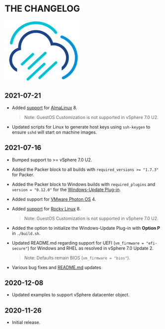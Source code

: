 # THE CHANGELOG

![Rainpole](icon.png)

## 2021-07-21
* Added [support](https://github.com/rainpole/packer-vsphere/issues/18) for [AlmaLinux](http://almalinux.org) 8. 

    > Note: GuestOS Customization is not supported in vSphere 7.0 U2.

* Updated scripts for Linux to generate host keys using `ssh-keygen` to ensure `sshd` will start on machine images.

## 2021-07-16
* Bumped support to >= vSphere 7.0 U2.
* Added the Packer block to all builds with `required_versions >= "1.7.3"` for Packer.
* Added the Packer block to Windows builds with `required_plugins` and `version = "0.12.0"` for the [Windows-Update Plug-in](https://github.com/rgl/packer-plugin-windows-update).
* Added support for [VMware Photon OS](https://vmware.github.io/photon/) 4.
* Added [support](https://github.com/rainpole/packer-vsphere/issues/13) for [Rocky Linux](https://rockylinux.org) 8. 

    > Note: GuestOS Customization is not supported in vSphere 7.0 U2.

* Added the option to initialize the Windows-Update Plug-in with **Option P** in `./build.sh`.
* Updated README.md regarding support for UEFI (`vm_firmware = "efi-secure"`) for Windows and RHEL as resolved in vSphere 7.0 Update 2. 

    > Note: Defaults remain BIOS (`vm_firmware = "bios"`).

* Various bug fixes and [README.md](README.md) updates

## 2020-12-08
* Updated examples to support vSphere datacenter object.

## 2020-11-26
* Initial release.
